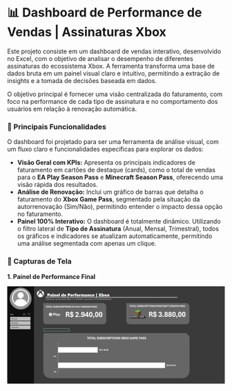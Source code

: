 # 📊 Dashboard de Performance de Vendas | Assinaturas Xbox

Este projeto consiste em um dashboard de vendas interativo, desenvolvido no Excel, com o objetivo de analisar o desempenho de diferentes assinaturas do ecossistema Xbox. A ferramenta transforma uma base de dados bruta em um painel visual claro e intuitivo, permitindo a extração de insights e a tomada de decisões baseada em dados.

O objetivo principal é fornecer uma visão centralizada do faturamento, com foco na performance de cada tipo de assinatura e no comportamento dos usuários em relação à renovação automática.

### 🚀 Principais Funcionalidades

O dashboard foi projetado para ser uma ferramenta de análise visual, com um fluxo claro e funcionalidades específicas para explorar os dados:

- **Visão Geral com KPIs:** Apresenta os principais indicadores de faturamento em cartões de destaque (cards), como o total de vendas para o **EA Play Season Pass** e **Minecraft Season Pass**, oferecendo uma visão rápida dos resultados.
- **Análise de Renovação:** Inclui um gráfico de barras que detalha o faturamento do **Xbox Game Pass**, segmentado pela situação da autorrenovação (Sim/Não), permitindo entender o impacto dessa opção no faturamento.
- **Painel 100% Interativo:** O dashboard é totalmente dinâmico. Utilizando o filtro lateral de **Tipo de Assinatura** (Anual, Mensal, Trimestral), todos os gráficos e indicadores se atualizam automaticamente, permitindo uma análise segmentada com apenas um clique.

### 📸 Capturas de Tela

**1. Painel de Performance Final**

![Main](./Images/Xbox.png)
